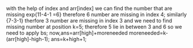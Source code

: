 with the help of index and arr[index] we can find the number that are missing exp{11-4-1 =6} therefore 6 number are missing in index 4;
similarly {7-3-1} therfore 3 number are missing in index 3
and we need to find missing number at  position  k=5;
therefore  5 lie in between 3 and 6 so we need to apply bs;
now,ans=arr[high]+moreneeded
moreneeded=k-(arr[high]-high-1);
ans=k+high+1;